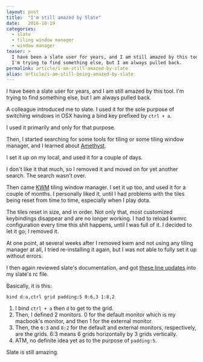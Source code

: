 ```yaml
---
layout: post
title:  "I'm still amazed by Slate"
date:   2016-10-19
categories:
  - slate
  - tiling window manager
  - window manager
teaser: >
  I have been a slate user for years, and I am still amazed by this tool.
  I'm trying to find something else, but I am always pulled back.
permalink: article/i-am-still-amazed-by-slate
alias: article/i-am-still-being-amazed-by-slate
---
```


I have been a slate user for years, and I am still amazed by this tool.
I'm trying to find something else, but I am always pulled back.

A colleague introduced me to slate. I used it for the sole purpose of
switching windows in OSX having a bind key prefixed by `ctrl + a`.

I used it primarily and only for that purpose.

Then, I started searching for some tools for tiling or some tiling window
manager, and I learned about [Amethyst](https://github.com/ianyh/Amethyst).

I set it up on my local, and used it for a couple of days.

I don't like it that much, so I removed it and moved on for yet another
search. The search wasn't over.

Then came [KWM](https://github.com/koekeishiya/kwm) tiling window
manager. I set it up too, and used it for a couple of months. I
personally liked it, until I had problems with the tiles being reset from
time to time, especially when I play dota.

The tiles reset in size, and in order. Not only that, most customized
keybindings disappear and are no longer working. I had to reload kwmrc
configuration every time this shit happens, until I was full of it. I
decided to let it go; I removed it.

At one point, at several weeks after I removed kwm and not using any
tiling manager at all, I tried re-installing it again, but I was not able
to fully set it up without errors.

I then again reviewed slate's documentation, and got [these line updates](https://github.com/timhtheos/dotfiles/commit/017f072353b1ab763f2092944d745b403314a5d1#diff-312ee6b77f05b59ee4f528c96e84b50eR30)
into my slate's rc file.

Basically, it is this:

~~~
bind d:a,ctrl grid padding:5 0:6,3 1:8,2
~~~

1.  I bind `ctrl + a` then `d` to get to the grid.
2.  Then, I defined 2 monitors. 0 for the default monitor which is my
    macbook's monitor, and then 1 for the external monitor.
3.  Then, the `6:3` and `8:2` for the default and external monitors,
    respectively, are the grids.  6:3 means 6 grids horizontally by 3
    grids vertically.
4.  ATM, no definite idea yet as to the purpose of `padding:5`.

Slate is still amazing.

